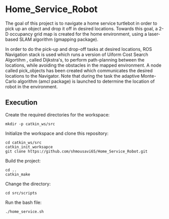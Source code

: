 # Home_Service_Robot

The goal of this project is to navigate a home service turtlebot in order to pick up an object and drop it off in desired locations.
Towards this goal, a 2-D occupancy grid map is created for the home environment, using a laser-based SLAM algorithm (gmapping package).

In order to do the pick-up and drop-off tasks at desired locations, ROS Navigation stack is used which runs a version of Uiform Cost Search Algortihm , called Dijkstra's, to perform path-planning between the locations, while avoiding the obstacles in the mapped environment. A node called pick_objects has been created which communicates the desired locations to the Navigator. Note that during the task the adaptive Monte-Carlo algorithm (amcl package) is launched to determine the location of robot in the environment.


## Execution
Create the required directories for the workspace:
```
mkdir -p catkin_ws/src
```
Initialize the workspace and clone this repository:
```
cd catkin_ws/src
catkin_init_worksapce
git clone https://github.com/shmousavi65/Home_Service_Robot.git
```
Build the project:
```
cd ..
catkin_make
```
Change the directory:
```
cd src/scripts
```
Run the bash file:
```
./home_service.sh
```
